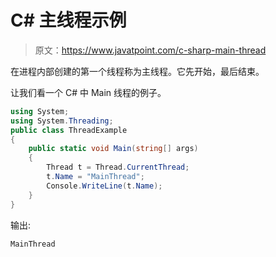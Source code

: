 # C# 主线程示例

> 原文：<https://www.javatpoint.com/c-sharp-main-thread>

在进程内部创建的第一个线程称为主线程。它先开始，最后结束。

让我们看一个 C# 中 Main 线程的例子。

```cs
using System;
using System.Threading;
public class ThreadExample
{
    public static void Main(string[] args)
    {
        Thread t = Thread.CurrentThread;
        t.Name = "MainThread";
        Console.WriteLine(t.Name);
    }
}

```

输出:

```cs
MainThread

```